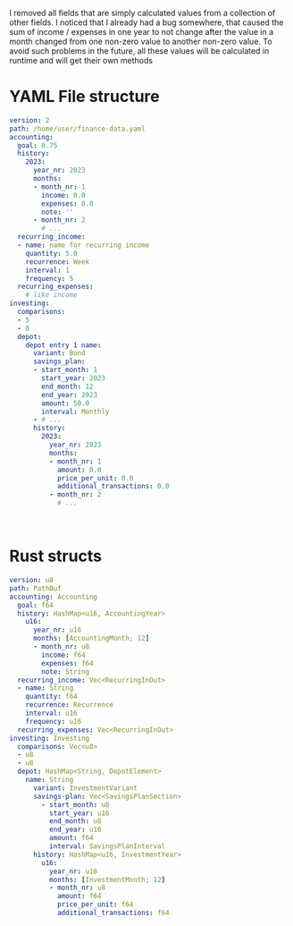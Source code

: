 I removed all fields that are simply calculated values from a collection of other fields. I noticed that I already had a bug somewhere, that caused the sum of income / expenses in one year to not change after the value in a month changed from one non-zero value to another non-zero value. To avoid such problems in the future, all these values will be calculated in runtime and will get their own methods

# YAML File structure
```YAML
version: 2
path: /home/user/finance-data.yaml
accounting:
  goal: 0.75
  history:
    2023:
      year_nr: 2023
      months:
      - month_nr: 1
        income: 0.0
        expenses: 0.0
        note: ''
      - month_nr: 2
        # ...
  recurring_income:
  - name: name for recurring income
    quantity: 5.0
    recurrence: Week
    interval: 1
    frequency: 5
  recurring_expenses:
    # like income
investing:
  comparisons:
  - 5
  - 8  
  depot:
    depot entry 1 name:
      variant: Bond
      savings_plan:
      - start_month: 1
        start_year: 2023
        end_month: 12
        end_year: 2023
        amount: 50.0
        interval: Monthly
      - # ...
      history:
        2023:
          year_nr: 2023
          months:
          - month_nr: 1
            amount: 0.0
            price_per_unit: 0.0
            additional_transactions: 0.0
          - month_nr: 2
            # ...
```

<br>

# Rust structs

```YAML
version: u8
path: PathBuf
accounting: Accounting
  goal: f64
  history: HashMap<u16, AccountingYear>
    u16:
      year_nr: u16
      months: [AccountingMonth; 12]
      - month_nr: u8
        income: f64
        expenses: f64
        note: String
  recurring_income: Vec<RecurringInOut>
  - name: String
    quantity: f64
    recurrence: Recurrence
    interval: u16
    frequency: u16
  recurring_expenses: Vec<RecurringInOut>
investing: Investing
  comparisons: Vec<u8>
  - u8
  - u8
  depot: HashMap<String, DepotElement>
    name: String
      variant: InvestmentVariant
      savings-plan: Vec<SavingsPlanSection>
        - start_month: u8
          start_year: u16
          end_month: u8
          end_year: u16
          amount: f64
          interval: SavingsPlanInterval
      history: HashMap<u16, InvestmentYear>
        u16:
          year_nr: u16
          months: [InvestmentMonth; 12]
          - month_nr: u8
            amount: f64
            price_per_unit: f64
            additional_transactions: f64
```
<br>

